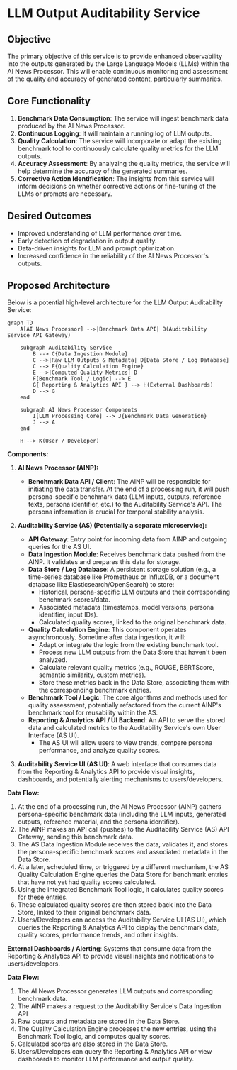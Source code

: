 # LLM Output Auditability Service

## Objective

The primary objective of this service is to provide enhanced observability into the outputs generated by the Large Language Models (LLMs) within the AI News Processor. This will enable continuous monitoring and assessment of the quality and accuracy of generated content, particularly summaries.

## Core Functionality

1.  **Benchmark Data Consumption**: The service will ingest benchmark data produced by the AI News Processor.
2.  **Continuous Logging**: It will maintain a running log of LLM outputs.
3.  **Quality Calculation**: The service will incorporate or adapt the existing benchmark tool to continuously calculate quality metrics for the LLM outputs.
4.  **Accuracy Assessment**: By analyzing the quality metrics, the service will help determine the accuracy of the generated summaries.
5.  **Corrective Action Identification**: The insights from this service will inform decisions on whether corrective actions or fine-tuning of the LLMs or prompts are necessary.

## Desired Outcomes

*   Improved understanding of LLM performance over time.
*   Early detection of degradation in output quality.
*   Data-driven insights for LLM and prompt optimization.
*   Increased confidence in the reliability of the AI News Processor's outputs. 

## Proposed Architecture

Below is a potential high-level architecture for the LLM Output Auditability Service:

```mermaid
graph TD
    A[AI News Processor] -->|Benchmark Data API| B(Auditability Service API Gateway)

    subgraph Auditability Service
        B --> C{Data Ingestion Module}
        C -->|Raw LLM Outputs & Metadata| D[Data Store / Log Database]
        C --> E{Quality Calculation Engine}
        E -->|Computed Quality Metrics| D
        F[Benchmark Tool / Logic] --> E
        G{ Reporting & Analytics API } --> H(External Dashboards)
        D --> G
    end

    subgraph AI News Processor Components
        I[LLM Processing Core] --> J{Benchmark Data Generation}
        J --> A
    end

    H --> K(User / Developer)

```

**Components:**

1.  **AI News Processor (AINP):**
    *   **Benchmark Data API / Client**: The AINP will be responsible for initiating the data transfer. At the end of a processing run, it will push persona-specific benchmark data (LLM inputs, outputs, reference texts, persona identifier, etc.) to the Auditability Service's API. The persona information is crucial for temporal stability analysis.

2.  **Auditability Service (AS) (Potentially a separate microservice):**
    *   **API Gateway**: Entry point for incoming data from AINP and outgoing queries for the AS UI.
    *   **Data Ingestion Module**: Receives benchmark data pushed from the AINP. It validates and prepares this data for storage.
    *   **Data Store / Log Database**: A persistent storage solution (e.g., a time-series database like Prometheus or InfluxDB, or a document database like Elasticsearch/OpenSearch) to store:
        *   Historical, persona-specific LLM outputs and their corresponding benchmark scores/data.
        *   Associated metadata (timestamps, model versions, persona identifier, input IDs).
        *   Calculated quality scores, linked to the original benchmark data.
    *   **Quality Calculation Engine**: This component operates asynchronously. Sometime after data ingestion, it will:
        *   Adapt or integrate the logic from the existing benchmark tool.
        *   Process new LLM outputs from the Data Store that haven't been analyzed.
        *   Calculate relevant quality metrics (e.g., ROUGE, BERTScore, semantic similarity, custom metrics).
        *   Store these metrics back in the Data Store, associating them with the corresponding benchmark entries.
    *   **Benchmark Tool / Logic**: The core algorithms and methods used for quality assessment, potentially refactored from the current AINP's benchmark tool for reusability within the AS.
    *   **Reporting & Analytics API / UI Backend**: An API to serve the stored data and calculated metrics to the Auditability Service's own User Interface (AS UI).
        *   The AS UI will allow users to view trends, compare persona performance, and analyze quality scores.

3.  **Auditability Service UI (AS UI)**: A web interface that consumes data from the Reporting & Analytics API to provide visual insights, dashboards, and potentially alerting mechanisms to users/developers.

**Data Flow:**

1.  At the end of a processing run, the AI News Processor (AINP) gathers persona-specific benchmark data (including the LLM inputs, generated outputs, reference material, and the persona identifier).
2.  The AINP makes an API call (pushes) to the Auditability Service (AS) API Gateway, sending this benchmark data.
3.  The AS Data Ingestion Module receives the data, validates it, and stores the persona-specific benchmark scores and associated metadata in the Data Store.
4.  At a later, scheduled time, or triggered by a different mechanism, the AS Quality Calculation Engine queries the Data Store for benchmark entries that have not yet had quality scores calculated.
5.  Using the integrated Benchmark Tool logic, it calculates quality scores for these entries.
6.  These calculated quality scores are then stored back into the Data Store, linked to their original benchmark data.
7.  Users/Developers can access the Auditability Service UI (AS UI), which queries the Reporting & Analytics API to display the benchmark data, quality scores, performance trends, and other insights.

**External Dashboards / Alerting**: Systems that consume data from the Reporting & Analytics API to provide visual insights and notifications to users/developers.

**Data Flow:**

1.  The AI News Processor generates LLM outputs and corresponding benchmark data.
2.  The AINP makes a request to the  Auditability Service's Data Ingestion API
3.  Raw outputs and metadata are stored in the Data Store.
4.  The Quality Calculation Engine processes the new entries, using the Benchmark Tool logic, and computes quality scores.
5.  Calculated scores are also stored in the Data Store.
6.  Users/Developers can query the Reporting & Analytics API or view dashboards to monitor LLM performance and output quality. 